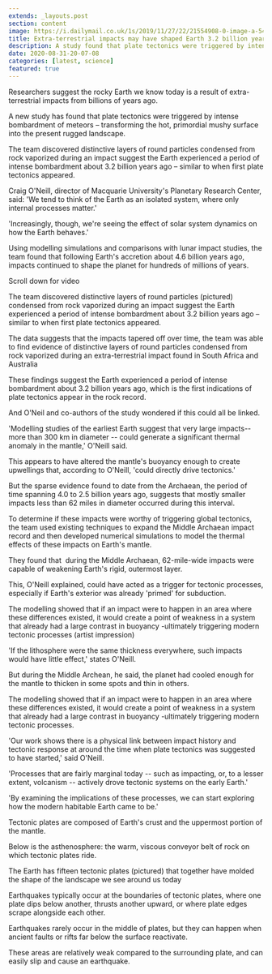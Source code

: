 ```yaml
---
extends: _layouts.post
section: content
image: https://i.dailymail.co.uk/1s/2019/11/27/22/21554908-0-image-a-54_1574894948342.jpg 
title: Extra-terrestrial impacts may have shaped Earth 3.2 billion years ago, study finds 
description: A study found that plate tectonics were triggered by intense bombardment of meteors 3.2 billion years ago -transforming the hot, primordial mushy surface into the present rugged landscape. 
date: 2020-08-31-20-07-08 
categories: [latest, science] 
featured: true 
--- 
```

Researchers suggest the rocky Earth we know today is a result of extra-terrestrial impacts from billions of years ago.

A new study has found that plate tectonics were triggered by intense bombardment of meteors – transforming the hot, primordial mushy surface into the present rugged landscape.

The team discovered distinctive layers of round particles condensed from rock vaporized during an impact suggest the Earth experienced a period of intense bombardment about 3.2 billion years ago – similar to when first plate tectonics appeared.

Craig O'Neill, director of Macquarie University's Planetary Research Center, said: 'We tend to think of the Earth as an isolated system, where only internal processes matter.'

'Increasingly, though, we're seeing the effect of solar system dynamics on how the Earth behaves.'

Using modelling simulations and comparisons with lunar impact studies, the team found that following Earth's accretion about 4.6 billion years ago, impacts continued to shape the planet for hundreds of millions of years.

Scroll down for video 

The team discovered distinctive layers of round particles (pictured) condensed from rock vaporized during an impact suggest the Earth experienced a period of intense bombardment about 3.2 billion years ago – similar to when first plate tectonics appeared.

The data suggests that the impacts tapered off over time, the team was able to find evidence of distinctive layers of round particles condensed from rock vaporized during an extra-terrestrial impact found in South Africa and Australia

These findings suggest the Earth experienced a period of intense bombardment about 3.2 billion years ago, which is the first indications of plate tectonics appear in the rock record.

And O'Neil and co-authors of the study wondered if this could all be linked.

'Modelling studies of the earliest Earth suggest that very large impacts-- more than 300 km in diameter -- could generate a significant thermal anomaly in the mantle,' O'Neill said.

This appears to have altered the mantle's buoyancy enough to create upwellings that, according to O'Neill, 'could directly drive tectonics.'

But the sparse evidence found to date from the Archaean, the period of time spanning 4.0 to 2.5 billion years ago, suggests that mostly smaller impacts less than 62 miles in diameter occurred during this interval.

To determine if these impacts were worthy of triggering global tectonics, the team used existing techniques to expand the Middle Archaean impact record and then developed numerical simulations to model the thermal effects of these impacts on Earth's mantle.

They found that  during the Middle Archaean, 62-mile-wide impacts were capable of weakening Earth's rigid, outermost layer.

This, O'Neill explained, could have acted as a trigger for tectonic processes, especially if Earth's exterior was already 'primed' for subduction.

The modelling showed that if an impact were to happen in an area where these differences existed, it would create a point of weakness in a system that already had a large contrast in buoyancy -ultimately triggering modern tectonic processes (artist impression)

'If the lithosphere were the same thickness everywhere, such impacts would have little effect,' states O'Neill. 

But during the Middle Archean, he said, the planet had cooled enough for the mantle to thicken in some spots and thin in others.

The modelling showed that if an impact were to happen in an area where these differences existed, it would create a point of weakness in a system that already had a large contrast in buoyancy -ultimately triggering modern tectonic processes.

'Our work shows there is a physical link between impact history and tectonic response at around the time when plate tectonics was suggested to have started,' said O'Neill.

'Processes that are fairly marginal today -- such as impacting, or, to a lesser extent, volcanism -- actively drove tectonic systems on the early Earth.'

'By examining the implications of these processes, we can start exploring how the modern habitable Earth came to be.'

Tectonic plates are composed of Earth's crust and the uppermost portion of the mantle. 

Below is the asthenosphere: the warm, viscous conveyor belt of rock on which tectonic plates ride.

The Earth has fifteen tectonic plates (pictured) that together have molded the shape of the landscape we see around us today

Earthquakes typically occur at the boundaries of tectonic plates, where one plate dips below another, thrusts another upward, or where plate edges scrape alongside each other. 

Earthquakes rarely occur in the middle of plates, but they can happen when ancient faults or rifts far below the surface reactivate. 

These areas are relatively weak compared to the surrounding plate, and can easily slip and cause an earthquake.

 

